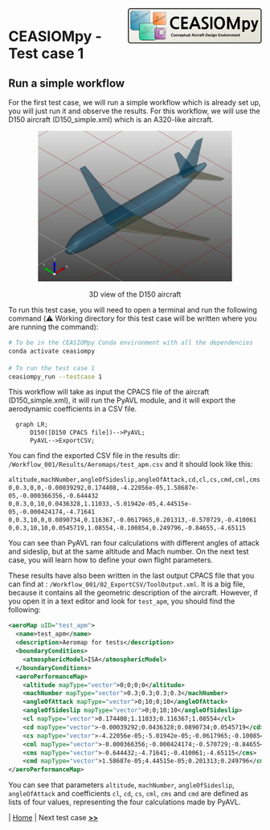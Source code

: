 <img align="right" height="70" src="../../documents/logos/CEASIOMpy_banner_main.png">

# CEASIOMpy - Test case 1

## Run a simple workflow

For the first test case, we will run a simple workflow which is already set up, you will just run it and observe the results. For this workflow, we will use the D150 aircraft (D150_simple.xml) which is an A320-like aircraft.

<p align="center">
<img height="300" src="./testcase1_D150.png">
</p>
<p align="center">
3D view of the D150 aircraft
</p>

To run this test case, you will need to open a terminal and run the following command (:warning: Working directory for this test case will be written where you are running the command):

```bash
# To be in the CEASIOMpy Conda environment with all the dependencies
conda activate ceasiompy

# To run the test case 1
ceasiompy_run --testcase 1
```

This workflow will take as input the CPACS file of the aircraft (D150_simple.xml), it will run the PyAVL module, and it will export the aerodynamic coefficients in a CSV file.

```mermaid
  graph LR;
      D150([D150 CPACS file])-->PyAVL;
      PyAVL-->ExportCSV;
```

You can find the exported CSV file in the results dir: `/Workflow_001/Results/Aeromaps/test_apm.csv` and it should look like this:

```text
altitude,machNumber,angleOfSideslip,angleOfAttack,cd,cl,cs,cmd,cml,cms
0,0.3,0,0,-0.00039292,0.174408,-4.22056e-05,1.58687e-05,-0.000366356,-0.644432
0,0.3,0,10,0.0436328,1.11033,-5.01942e-05,4.44515e-05,-0.000424174,-4.71641
0,0.3,10,0,0.0890734,0.116367,-0.0617965,0.201313,-0.570729,-0.410061
0,0.3,10,10,0.0545719,1.08554,-0.100854,0.249796,-0.84655,-4.65115
```

You can see than PyAVL ran four calculations with different angles of attack and sideslip, but at the same altitude and Mach number. On the next test case, you will learn how to define your own flight parameters.

These results have also been written in the last output CPACS file that you can find at : `/Workflow_001/02_ExportCSV/ToolOutput.xml`. It is a big file, because it contains all the geometric description of the aircraft. However, if you open it in a text editor and look for `test_apm`, you should find the following:

```xml
<aeroMap uID="test_apm">
  <name>test_apm</name>
  <description>Aeromap for tests</description>
  <boundaryConditions>
    <atmosphericModel>ISA</atmosphericModel>
  </boundaryConditions>
  <aeroPerformanceMap>
    <altitude mapType="vector">0;0;0;0</altitude>
    <machNumber mapType="vector">0.3;0.3;0.3;0.3</machNumber>
    <angleOfAttack mapType="vector">0;10;0;10</angleOfAttack>
    <angleOfSideslip mapType="vector">0;0;10;10</angleOfSideslip>
    <cl mapType="vector">0.174408;1.11033;0.116367;1.08554</cl>
    <cd mapType="vector">-0.00039292;0.0436328;0.0890734;0.0545719</cd>
    <cs mapType="vector">-4.22056e-05;-5.01942e-05;-0.0617965;-0.100854</cs>
    <cml mapType="vector">-0.000366356;-0.000424174;-0.570729;-0.84655</cml>
    <cms mapType="vector">-0.644432;-4.71641;-0.410061;-4.65115</cms>
    <cmd mapType="vector">1.58687e-05;4.44515e-05;0.201313;0.249796</cmd>
</aeroPerformanceMap>
```

You can see that parameters `altitude`, `machNumber`, `angleOfSideslip`, `angleOfAttack` and coefficients `cl`, `cd`, `cs`, `cml`, `cms` and `cmd` are defined as lists of four values, representing the four calculations made by PyAVL.

| [Home](../../README.md#test-cases) | Next test case [**>>**](../test_case_2/README.md)
